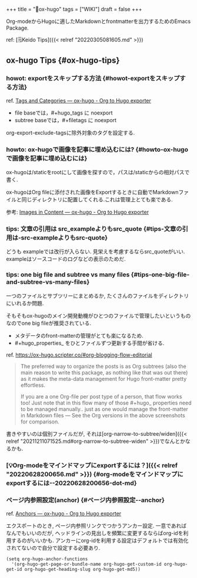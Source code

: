 +++
title = "📝ox-hugo"
tags = ["WIKI"]
draft = false
+++

Org-modeからHugoに適したMarkdownとfrontmatterを出力するためのEmacs Package.

ref: [🗒Keido Tips]({{< relref "20220305081605.md" >}})


## ox-hugo Tips {#ox-hugo-tips}


### howot: exportをスキップする方法 {#howot-exportをスキップする方法}

ref. [Tags and Categories — ox-hugo - Org to Hugo exporter](https://ox-hugo.scripter.co/doc/tags-and-categories/#marking-files-to-not-be-exported)

-   file baseでは，#+hugo_tags に noexport
-   subtree baseでは，#+filetags に noexport

org-export-exclude-tagsに除外対象のタグを設定する.


### howto: ox-hugoで画像を記事に埋め込むには? {#howto-ox-hugoで画像を記事に埋め込むには}

ox-hugoは/staticをrootにして画像を探すので，パスは/staticからの相対パスで書く.

ox-hugoはOrg fileに添付された画像をExportするときに自動でMarkdownファイルと同じディレクトリに配置してくれる.これは管理上とても楽である.

参考: [Images in Content — ox-hugo - Org to Hugo exporter](https://ox-hugo.scripter.co/doc/images-in-content/)


### tips: 文章の引用は src_exampleよりもsrc_quote {#tips-文章の引用は-src-exampleよりもsrc-quote}

どうも exampleでは改行が入らない. 見栄えを考慮するならsrc_quoteがいい. exampleはソースコードのログなどの表示のためだ.


### tips: one big file and subtree vs many files {#tips-one-big-file-and-subtree-vs-many-files}

一つのファイルとサブツリーにまとめるか, たくさんのファイルをディレクトリにいれるか問題.

そもそもox-hugoのメイン開発動機がひとつのファイルで管理したいというものなのでone big fileが推奨されている.

-   メタデータのfront-matterの管理がとても楽になるため.
-   \#+hugo_properties_ をひとファイルずつ更新する手間が省ける.

ref. <https://ox-hugo.scripter.co/#org-blogging-flow-editorial>

> The preferred way to organize the posts is as Org subtrees (also the main reason to write this package, as nothing like that was out there) as it makes the meta-data management for Hugo front-matter pretty effortless.
>
> If you are a one Org-file per post type of a person, that flow works too! Just note that in this flow many of those #+hugo\_ properties need to be managed manually.. just as one would manage the front-matter in Markdown files — See the Org versions in the above screenshots for comparison.

書きやすいのは個別ファイルだが, それは[org-narrow-to-subtree/widen]({{< relref "20211211071525.md#org-narrow-to-subtree-widen" >}})でなんとかなるかも.


### [💡Org-modeをマインドマップにexportするには？]({{< relref "20220628200656.md" >}}) {#org-modeをマインドマップにexportするには--20220628200656-dot-md}


### ページ内参照設定(anchor) {#ページ内参照設定--anchor}

ref. [Anchors — ox-hugo - Org to Hugo exporter](https://ox-hugo.scripter.co/doc/anchors/)

エクスポートのとき, ページ内参照リンクでつかうアンカー設定. 一意であればなんでもいいのだが, ヘッドラインの見出しを頻繁に変更するならばorg-idを利用するのがいいかも. アンカーにorg-idを利用する設定はデフォルトでは有効化されてないので自分で設定する必要あり.

```emacs-lisp
(setq org-hugo-anchor-functions
  '(org-hugo-get-page-or-bundle-name org-hugo-get-custom-id org-hugo-get-id org-hugo-get-heading-slug org-hugo-get-md5))
```

